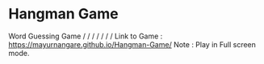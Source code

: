 # Hangman Game
 Word Guessing Game
  /
  /
  /
  /
  / 
  /
  /
     Link to Game : https://mayurnangare.github.io/Hangman-Game/
     Note : Play in Full screen mode.
